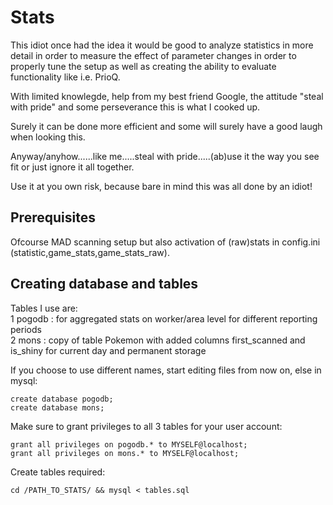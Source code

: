 # Stats

This idiot once had the idea it would be good to analyze statistics in more detail in order to measure the effect of parameter changes in order to properly tune the setup as well as creating the ability to evaluate functionality like i.e. PrioQ.

With limited knowlegde, help from my best friend Google, the attitude "steal with pride" and some perseverance this is what I cooked up.

Surely it can be done more efficient and some will surely have a good laugh when looking this. 

Anyway/anyhow......like me.....steal with pride.....(ab)use it the way you see fit or just ignore it all together.


Use it at you own risk, because bare in mind this was all done by an idiot!



## Prerequisites
Ofcourse MAD scanning setup but also activation of (raw)stats in config.ini (statistic,game_stats,game_stats_raw).



## Creating database and tables

Tables I use are:  
1 pogodb : for aggregated stats on worker/area level for different reporting periods  
2 mons : copy of table Pokemon with added columns first_scanned and is_shiny for current day and permanent storage    

If you choose to use different names, start editing files from now on, else in mysql:
```
create database pogodb;
create database mons;
```

Make sure to grant privileges to all 3 tables for your user account:
```
grant all privileges on pogodb.* to MYSELF@localhost;
grant all privileges on mons.* to MYSELF@localhost;
```

Create tables required:
```
cd /PATH_TO_STATS/ && mysql < tables.sql
``` 
